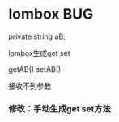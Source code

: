 # lombox BUG

private string aB;



lombox生成get set

getAB() setAB()



接收不到参数



### 修改：手动生成get set方法